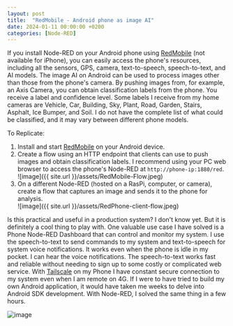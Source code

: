 ```yaml
---
layout: post
title:  "RedMobile - Android phone as image AI"
date: 2024-01-11 00:00:00 +0200
categories: [Node-RED]
---
```


If you install Node-RED on your Android phone using [RedMobile](https://play.google.com/store/apps/details?id=com.okhiroyuki.redmobile)  (not available for iPhone), you can easily access the phone's resources, including all the sensors, GPS, camera, text-to-speech, speech-to-text, and AI models.
The image AI on Android can be used to process images other than those from the phone's camera. By pushing images from, for example, an Axis Camera, you can obtain classification labels from the phone. You receive a label and confidence level.
Some labels I receive from my home cameras are Vehicle, Car, Building, Sky, Plant, Road, Garden, Stairs, Asphalt, Ice Bumper, and Soil. I do not have the complete list of what could be classified, and it may vary between different phone models.  

To Replicate:
1. Install and start [RedMobile](https://play.google.com/store/apps/details?id=com.okhiroyuki.redmobile) on your Android device.
2. Create a flow using an HTTP endpoint that clients can use to push images and obtain classification labels. I recommend using your PC web browser to access the phone's Node-RED at ```http://phone-ip:1880/red```.  
![image]({{ site.url }}/assets/RedMobile-Flow.jpeg)
4. On a different Node-RED (hosted on a RasPi, computer, or camera), create a flow that captures an image and sends it to the phone for analysis. <br/>![image]({{ site.url }}/assets/RedPhone-client-flow.jpeg)


Is this practical and useful in a production system? I don't know yet. But it is definitely a cool thing to play with. One valuable use case I have solved is a Phone Node-RED Dashboard that can control and monitor my system. I use the speech-to-text to send commands to my system and text-to-speech for system voice notifications. It works even when the phone is idle in my pocket. I can hear the voice notifications.  The speech-to-text works fast and reliable without needing to sign up to some costly or complicated web service.  With [Tailscale](https://tailscale.com/) on my Phone I have constant secure connection to my system even when I am remote on 4G.   If I were to have tried to build my own Android application, it would have taken me weeks to delve into Android SDK development. With Node-RED, I solved the same thing in a few hours.  

![image](https://api.aintegration.team/image/redmobile)
